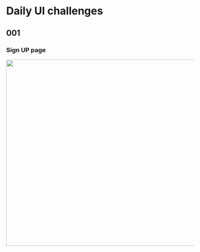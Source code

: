 # Daily UI challenges
## 001
### Sign UP page
<img src="https://res.cloudinary.com/dldoqjanc/image/upload/v1627407444/Screenshot_495_qslifo.png" width="700" height="500" />
